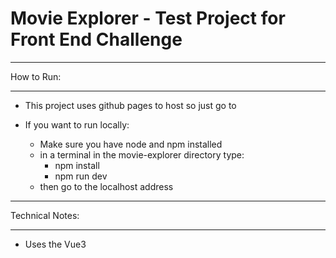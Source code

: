 
<h1><b>Movie Explorer - Test Project for Front End Challenge</b></h1>




___________
How to Run:
___________
- This project uses github pages to host so just go to <TBC>

- If you want to run locally:
    - Make sure you have node and npm installed
    - in a terminal in the movie-explorer directory type:
        - npm install
        - npm run dev
    - then go to the localhost address

________________
Technical Notes:
________________
- Uses the Vue3 <script setup> syntax which is simpler than the old way with "export default .." for single file components
   - See the vue documentation for more details https://vuejs.org/api/sfc-script-setup      
     
- Typescript is used for the scripting language
    - This allows the use of interfaces, strong typing, and is easier to maintain and to read than js.
 
- The project was set up with Vite build tool and dev server     
    - this makes the build really fast, with hot reload
    - more lightweight than webpack
    - Vite was made by Evan You who created vue.js - these work well together
 
- Http requests use axios instead of the native fetch API
    - the requests are simpler, less lines of code,
    - query param support built in and automatic JSON parsing

- TODO - Using PWA to allow the user the add the site to thier home screen and save data offline 
    - previous searches will load even if they are not connected to the internet

- TODO - unit testing using Vitest
    - This is reccomended in the Vue documentation https://vuejs.org/guide/scaling-up/testing 
    - Based on vite which is already used in this project

- TODO - double check vue best practices are used from here:
    - https://v2.vuejs.org/v2/style-guide/
    - https://medium.com/@ignatovich.dm/vue-3-best-practices-cb0a6e281ef4

____________
Style Notes:
____________
- TODO Using Vuetify UI Library
    - This uses Google's Material Design speciifcations which have become a staple of web design
    - Vuetify is specifically for Vue - easy to set up and use with vue components and works with both TS and JS versions
    - Vuetify is free open source software on the MIT license
        - This allows it for both personal and commercial use with no cost
        - It also means it can be modified - if we wanted to alter a component for our own purposes we could just take a fork from their github repo   https://github.com/vuetifyjs/vuetify


______________________________________________
Misc Notes:
______________________________________________
- I added Vuetify after already setting up the project with vite first which is the hard way of doing it (need to manually install sass, edit configs, main.ts etc to get vuetify working)
    - In the future if using vuetify it is better to set up the whole project with vite and vuetify in one go, as per the "Using Vite" section in the instructions here: https://vuetifyjs.com/en/getting-started/installation/
        - this sets everything up without needing manual edits or extra manual package installs
    - There is a known bug where directly importing 'vuetify/styles' doesn't work when adding vuetify to an exisitng project, which is not an issue when creating the project with vuetify 
        - see https://github.com/vuetifyjs/vue-cli-plugins/issues/303  and https://www.reddit.com/r/vuejs/comments/1i4zee2/cannot_find_module_vuetifystyles_or_its/  (I got this bug and had to import vuetify/styles/main.css)


